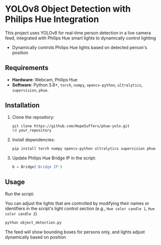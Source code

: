 # YOLOv8 Object Detection with Philips Hue Integration

This project uses YOLOv8 for real-time person detection in a live camera feed, integrated with Philips Hue smart lights to dynamically control lighting

- Dynamically controls Philips Hue lights based on detected person's position

## Requirements

- **Hardware**: Webcam, Philips Hue&#x20;
- **Software**: Python 3.8+, `torch`, `numpy`, `opencv-python`, `ultralytics`, `supervision`, `phue`.

## Installation

1. Clone the repository:
   ```bash
   git clone https://github.com/HopeSuffers/phue-yolo.git
   cd your_repository
   ```
2. Install dependencies:
   ```bash
   pip install torch numpy opencv-python ultralytics supervision phue
   ```
3. Update Philips Hue Bridge IP in the script:
   ```python
   b = Bridge('Bridge IP')
   ```

## Usage

Run the script:

You can adjust the lights that are controlled by modifying their names or identifiers in the script's light control section (e.g., `Hue color candle 1`, `Hue color candle 2`)

```bash
python object_detection.py
```

The feed will show bounding boxes for persons only, and lights adjust dynamically based on position
